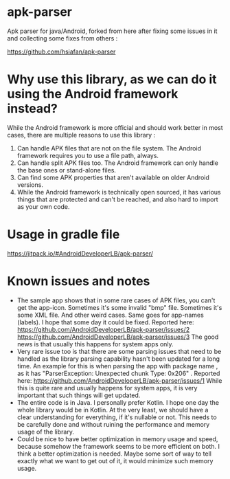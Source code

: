 # apk-parser

Apk parser for java/Android, forked from here after fixing some issues in it and collecting some fixes from others :

https://github.com/hsiafan/apk-parser

# Why use this library, as we can do it using the Android framework instead?

While the Android framework is more official and should work better in most cases, there are multiple reasons to use this library :

1. Can handle APK files that are not on the file system. The Android framework requires you to use a file path, always.
2. Can handle split APK files too. The Android framework can only handle the base ones or stand-alone files.
3. Can find some APK properties that aren't available on older Android versions.
4. While the Android framework is technically open sourced, it has various things that are protected and can't be reached, and also hard to import as your own code.

# Usage in gradle file

https://jitpack.io/#AndroidDeveloperLB/apk-parser/

# Known issues and notes

- The sample app shows that in some rare cases of APK files, you can't get the app-icon. Sometimes it's some invalid "bmp" file. Sometimes it's some XML file. And other weird cases. Same goes for app-names (labels). I hope that some day it could be fixed. Reported here:
https://github.com/AndroidDeveloperLB/apk-parser/issues/2
https://github.com/AndroidDeveloperLB/apk-parser/issues/3
The good news is that usually this happens for system apps only.
- Very rare issue too is that there are some parsing issues that need to be handled as the library parsing capability hasn't been updated for a long time. An example for this is when parsing the app with package name , as it has "ParserException: Unexpected chunk Type: 0x206" . 
Reported here: https://github.com/AndroidDeveloperLB/apk-parser/issues/1
While this is quite rare and usually happens for system apps, it is very important that such things will get updated. 
- The entire code is in Java. I personally prefer Kotlin. I hope one day the whole library would be in Kotlin. At the very least, we should have a clear understanding for everything, if it's nullable or not. This needs to be carefully done and without ruining the performance and memory usage of the library.
- Could be nice to have better optimization in memory usage and speed, because somehow the framework seems to be more efficient on both. I think a better optimization is needed. Maybe some sort of way to tell exactly what we want to get out of it, it would minimize such memory usage.
